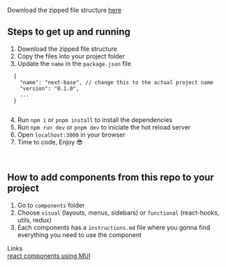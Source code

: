 Download the zipped file structure [here](https://drive.google.com/uc?id=1Gj88RE7ExY4T-6BjduZqqElqApPFYu_d&export=download)

## Steps to get up and running

1. Download the zipped file structure
1. Copy the files into your project folder
1. Update the `name` in the `package.json` file 
```
  {
    "name": "next-base", // change this to the actual project name
    "version": "0.1.0",
    ...
  }
  
```
4. Run `npm i` or `pnpm install` to install the dependencies
1. Run `npm run dev` or `pnpm dev` to iniciate the hot reload server
1. Open `localhost:3000` in your browser
1. Time to code, Enjoy 😎

<br />

## How to add components from this repo to your project

1. Go to `components` folder
1. Choose `visual` (layouts, menus, sidebars) or `functional` (react-hooks, utils, redux)
1. Each components has a `instructions.md` file where you gonna find everything you need to use the component

Links <br />
[react components using MUI](https://github.com/Braint-Tech/template-web/tree/main/components)